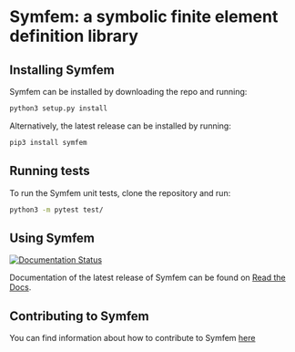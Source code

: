# Symfem: a symbolic finite element definition library

## Installing Symfem
Symfem can be installed by downloading the repo and running:

```bash
python3 setup.py install
```

Alternatively, the latest release can be installed by running:

```bash
pip3 install symfem
```

## Running tests
To run the Symfem unit tests, clone the repository and run:

```bash
python3 -m pytest test/
```

## Using Symfem
[![Documentation Status](https://readthedocs.org/projects/symfem/badge/?version=latest)](https://symfem.readthedocs.io/en/latest/?badge=latest)

Documentation of the latest release of Symfem can be found on
[Read the Docs](https://symfem.readthedocs.io/en/table/).

## Contributing to Symfem
You can find information about how to contribute to Symfem [here](CONTRIBUTING.md)
